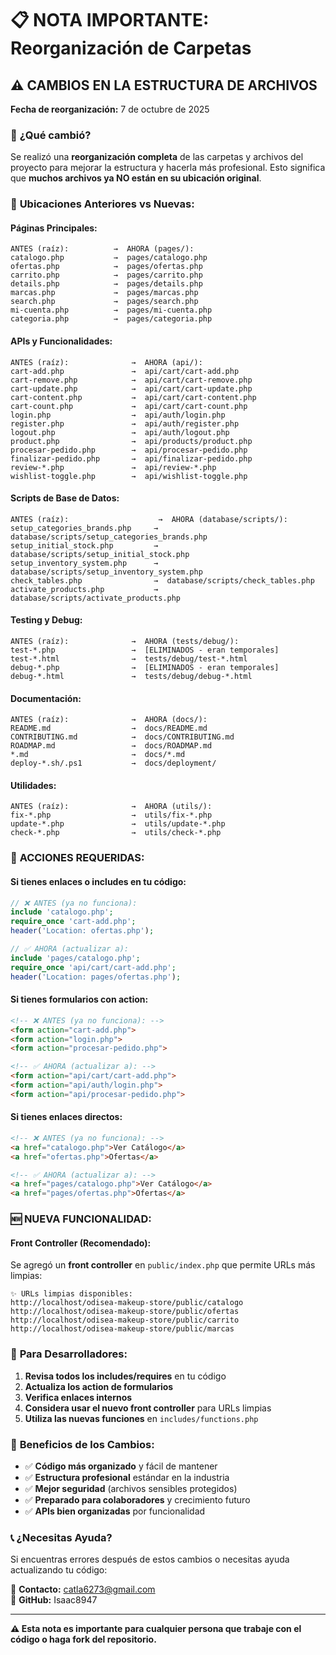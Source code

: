 # 📋 NOTA IMPORTANTE: Reorganización de Carpetas

## ⚠️ **CAMBIOS EN LA ESTRUCTURA DE ARCHIVOS**

**Fecha de reorganización:** 7 de octubre de 2025

### 🔄 **¿Qué cambió?**

Se realizó una **reorganización completa** de las carpetas y archivos del proyecto para mejorar la estructura y hacerla más profesional. Esto significa que **muchos archivos ya NO están en su ubicación original**.

### 📍 **Ubicaciones Anteriores vs Nuevas:**

#### **Páginas Principales:**
```
ANTES (raíz):          →  AHORA (pages/):
catalogo.php           →  pages/catalogo.php
ofertas.php            →  pages/ofertas.php  
carrito.php            →  pages/carrito.php
details.php            →  pages/details.php
marcas.php             →  pages/marcas.php
search.php             →  pages/search.php
mi-cuenta.php          →  pages/mi-cuenta.php
categoria.php          →  pages/categoria.php
```

#### **APIs y Funcionalidades:**
```
ANTES (raíz):              →  AHORA (api/):
cart-add.php               →  api/cart/cart-add.php
cart-remove.php            →  api/cart/cart-remove.php
cart-update.php            →  api/cart/cart-update.php
cart-content.php           →  api/cart/cart-content.php
cart-count.php             →  api/cart/cart-count.php
login.php                  →  api/auth/login.php
register.php               →  api/auth/register.php
logout.php                 →  api/auth/logout.php
product.php                →  api/products/product.php
procesar-pedido.php        →  api/procesar-pedido.php
finalizar-pedido.php       →  api/finalizar-pedido.php
review-*.php               →  api/review-*.php
wishlist-toggle.php        →  api/wishlist-toggle.php
```

#### **Scripts de Base de Datos:**
```
ANTES (raíz):                    →  AHORA (database/scripts/):
setup_categories_brands.php     →  database/scripts/setup_categories_brands.php
setup_initial_stock.php         →  database/scripts/setup_initial_stock.php
setup_inventory_system.php      →  database/scripts/setup_inventory_system.php
check_tables.php                →  database/scripts/check_tables.php
activate_products.php           →  database/scripts/activate_products.php
```

#### **Testing y Debug:**
```
ANTES (raíz):              →  AHORA (tests/debug/):
test-*.php                 →  [ELIMINADOS - eran temporales]
test-*.html                →  tests/debug/test-*.html
debug-*.php                →  [ELIMINADOS - eran temporales]  
debug-*.html               →  tests/debug/debug-*.html
```

#### **Documentación:**
```
ANTES (raíz):              →  AHORA (docs/):
README.md                  →  docs/README.md
CONTRIBUTING.md            →  docs/CONTRIBUTING.md
ROADMAP.md                 →  docs/ROADMAP.md
*.md                       →  docs/*.md
deploy-*.sh/.ps1           →  docs/deployment/
```

#### **Utilidades:**
```
ANTES (raíz):              →  AHORA (utils/):
fix-*.php                  →  utils/fix-*.php
update-*.php               →  utils/update-*.php
check-*.php                →  utils/check-*.php
```

### 🚨 **ACCIONES REQUERIDAS:**

#### **Si tienes enlaces o includes en tu código:**
```php
// ❌ ANTES (ya no funciona):
include 'catalogo.php';
require_once 'cart-add.php';
header('Location: ofertas.php');

// ✅ AHORA (actualizar a):
include 'pages/catalogo.php';
require_once 'api/cart/cart-add.php';  
header('Location: pages/ofertas.php');
```

#### **Si tienes formularios con action:**
```html
<!-- ❌ ANTES (ya no funciona): -->
<form action="cart-add.php">
<form action="login.php">
<form action="procesar-pedido.php">

<!-- ✅ AHORA (actualizar a): -->
<form action="api/cart/cart-add.php">
<form action="api/auth/login.php">
<form action="api/procesar-pedido.php">
```

#### **Si tienes enlaces directos:**
```html
<!-- ❌ ANTES (ya no funciona): -->
<a href="catalogo.php">Ver Catálogo</a>
<a href="ofertas.php">Ofertas</a>

<!-- ✅ AHORA (actualizar a): -->
<a href="pages/catalogo.php">Ver Catálogo</a>
<a href="pages/ofertas.php">Ofertas</a>
```

### 🆕 **NUEVA FUNCIONALIDAD:**

#### **Front Controller (Recomendado):**
Se agregó un **front controller** en `public/index.php` que permite URLs más limpias:

```
✨ URLs limpias disponibles:
http://localhost/odisea-makeup-store/public/catalogo
http://localhost/odisea-makeup-store/public/ofertas  
http://localhost/odisea-makeup-store/public/carrito
http://localhost/odisea-makeup-store/public/marcas
```

### 📝 **Para Desarrolladores:**

1. **Revisa todos los includes/requires** en tu código
2. **Actualiza los action de formularios**  
3. **Verifica enlaces internos**
4. **Considera usar el nuevo front controller** para URLs limpias
5. **Utiliza las nuevas funciones** en `includes/functions.php`

### 🎯 **Beneficios de los Cambios:**

- ✅ **Código más organizado** y fácil de mantener
- ✅ **Estructura profesional** estándar en la industria  
- ✅ **Mejor seguridad** (archivos sensibles protegidos)
- ✅ **Preparado para colaboradores** y crecimiento futuro
- ✅ **APIs bien organizadas** por funcionalidad

### 📞 **¿Necesitas Ayuda?**

Si encuentras errores después de estos cambios o necesitas ayuda actualizando tu código:

📧 **Contacto:** catla6273@gmail.com  
🐙 **GitHub:** Isaac8947

---

**⚠️ Esta nota es importante para cualquier persona que trabaje con el código o haga fork del repositorio.**